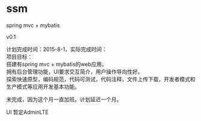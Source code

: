 # ssm
spring mvc + mybatis <br />
<p>
v0.1
    <p>
    计划完成时间：2015-8-1，实际完成时间：<br />
    项目目标：<br />
    搭建有spring mvc + mybatis的web应用。<br />
    拥有后台管理功能，UI要求交互简介，用户操作导向性好。<br />
    探索快速原型，编码规范，代码可测试，代码注释，文件上传下载，开发者模式和生产模式等应用开发基本功能。
    </p>
    <p>
    未完成，因为这个月一直加班。计划延迟一个月。
    </p>
    UI 暂定AdminLTE
</p>
